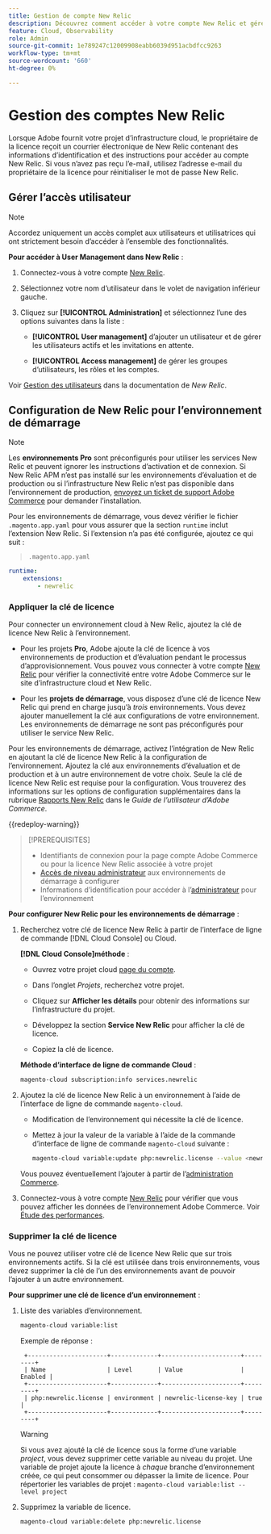 ```yaml
---
title: Gestion de compte New Relic
description: Découvrez comment accéder à votre compte New Relic et gérer l’accès, les intégrations et l’utilisation des outils pour votre projet d’infrastructure Adobe Commerce sur cloud.
feature: Cloud, Observability
role: Admin
source-git-commit: 1e789247c12009908eabb6039d951acbdfcc9263
workflow-type: tm+mt
source-wordcount: '660'
ht-degree: 0%

---
```


# Gestion des comptes New Relic

Lorsque Adobe fournit votre projet d’infrastructure cloud, le propriétaire de la licence reçoit un courrier électronique de New Relic contenant des informations d’identification et des instructions pour accéder au compte New Relic. Si vous n’avez pas reçu l’e-mail, utilisez l’adresse e-mail du propriétaire de la licence pour réinitialiser le mot de passe New Relic.

## Gérer l’accès utilisateur

>[!NOTE]
>
>Accordez uniquement un accès complet aux utilisateurs et utilisatrices qui ont strictement besoin d’accéder à l’ensemble des fonctionnalités.

**Pour accéder à User Management dans New Relic** :

1. Connectez-vous à votre compte [New Relic](https://login.newrelic.com/login).

1. Sélectionnez votre nom d’utilisateur dans le volet de navigation inférieur gauche.

1. Cliquez sur **[!UICONTROL Administration]** et sélectionnez l’une des options suivantes dans la liste :

   - **[!UICONTROL User management]** d’ajouter un utilisateur et de gérer les utilisateurs actifs et les invitations en attente.

   - **[!UICONTROL Access management]** de gérer les groupes d’utilisateurs, les rôles et les comptes.

Voir [Gestion des utilisateurs](https://docs.newrelic.com/docs/accounts/accounts-billing/new-relic-one-user-management/user-management-ui-and-tasks/) dans la documentation de _New Relic_.

## Configuration de New Relic pour l’environnement de démarrage

>[!NOTE]
>
>Les **environnements Pro** sont préconfigurés pour utiliser les services New Relic et peuvent ignorer les instructions d’activation et de connexion. Si New Relic APM n’est pas installé sur les environnements d’évaluation et de production ou si l’infrastructure New Relic n’est pas disponible dans l’environnement de production, [envoyez un ticket de support Adobe Commerce](https://experienceleague.adobe.com/docs/commerce-knowledge-base/kb/help-center-guide/magento-help-center-user-guide.html#submit-ticket) pour demander l’installation.

Pour les environnements de démarrage, vous devez vérifier le fichier `.magento.app.yaml` pour vous assurer que la section `runtime` inclut l’extension New Relic. Si l’extension n’a pas été configurée, ajoutez ce qui suit :

> `.magento.app.yaml`

```yaml
runtime:
    extensions:
        - newrelic
```

### Appliquer la clé de licence

Pour connecter un environnement cloud à New Relic, ajoutez la clé de licence New Relic à l’environnement.

- Pour les projets **Pro**, Adobe ajoute la clé de licence à vos environnements de production et d’évaluation pendant le processus d’approvisionnement. Vous pouvez vous connecter à votre compte [New Relic](https://login.newrelic.com/login) pour vérifier la connectivité entre votre Adobe Commerce sur le site d’infrastructure cloud et New Relic.

- Pour les **projets de démarrage**, vous disposez d’une clé de licence New Relic qui prend en charge jusqu’à _trois_ environnements. Vous devez ajouter manuellement la clé aux configurations de votre environnement. Les environnements de démarrage ne sont pas préconfigurés pour utiliser le service New Relic.

Pour les environnements de démarrage, activez l’intégration de New Relic en ajoutant la clé de licence New Relic à la configuration de l’environnement. Ajoutez la clé aux environnements d’évaluation et de production et à un autre environnement de votre choix. Seule la clé de licence New Relic est requise pour la configuration. Vous trouverez des informations sur les options de configuration supplémentaires dans la rubrique [Rapports New Relic](https://experienceleague.adobe.com/docs/commerce-admin/config/general/new-relic-reporting.html) dans le _Guide de l’utilisateur d’Adobe Commerce_.

{{redeploy-warning}}

>[!PREREQUISITES]
>
>- Identifiants de connexion pour la page compte Adobe Commerce ou pour la licence New Relic associée à votre projet
>- [Accès de niveau administrateur](../project/user-access.md) aux environnements de démarrage à configurer
>- Informations d’identification pour accéder à l’[administrateur](https://experienceleague.adobe.com/docs/commerce-admin/systems/user-accounts/permissions.html) pour l’environnement

**Pour configurer New Relic pour les environnements de démarrage** :

1. Recherchez votre clé de licence New Relic à partir de l’interface de ligne de commande [!DNL Cloud Console] ou Cloud.

   **[!DNL Cloud Console]méthode** :

   - Ouvrez votre projet cloud [page du compte](https://accounts.magento.cloud/user).

   - Dans l’onglet _Projets_, recherchez votre projet.

   - Cliquez sur **Afficher les détails** pour obtenir des informations sur l’infrastructure du projet.

   - Développez la section **Service New Relic** pour afficher la clé de licence.

   - Copiez la clé de licence.

   **Méthode d’interface de ligne de commande Cloud** :

   ```bash
   magento-cloud subscription:info services.newrelic
   ```

1. Ajoutez la clé de licence New Relic à un environnement à l’aide de l’interface de ligne de commande `magento-cloud`.

   - Modification de l’environnement qui nécessite la clé de licence.
   - Mettez à jour la valeur de la variable à l’aide de la commande d’interface de ligne de commande `magento-cloud` suivante :

     ```bash
     magento-cloud variable:update php:newrelic.license --value <newrelic-license-key>
     ```

   Vous pouvez éventuellement l’ajouter à partir de l’[administration Commerce](https://experienceleague.adobe.com/docs/commerce-admin/start/reporting/new-relic-reporting.html#step-3%3A-configure-your-store).

1. Connectez-vous à votre compte [New Relic](https://login.newrelic.com/login) pour vérifier que vous pouvez afficher les données de l’environnement Adobe Commerce. Voir [Étude des performances](investigate-performance.md).

### Supprimer la clé de licence

Vous ne pouvez utiliser votre clé de licence New Relic que sur trois environnements actifs. Si la clé est utilisée dans trois environnements, vous devez supprimer la clé de l’un des environnements avant de pouvoir l’ajouter à un autre environnement.

**Pour supprimer une clé de licence d’un environnement** :

1. Liste des variables d’environnement.

   ```bash
   magento-cloud variable:list
   ```

   Exemple de réponse :

   ```
    +----------------------+-------------+----------------------+---------+
    | Name                 | Level       | Value                | Enabled |
    +----------------------+-------------+----------------------+---------+
    | php:newrelic.license | environment | newrelic-license-key | true    |
    +----------------------+-------------+----------------------+---------+
   ```

   >[!WARNING]
   >
   >Si vous avez ajouté la clé de licence sous la forme d’une variable _project_, vous devez supprimer cette variable au niveau du projet. Une variable de projet ajoute la licence à _chaque_ branche d’environnement créée, ce qui peut consommer ou dépasser la limite de licence. Pour répertorier les variables de projet : `magento-cloud variable:list --level project`

1. Supprimez la variable de licence.

   ```bash
   magento-cloud variable:delete php:newrelic.license
   ```
